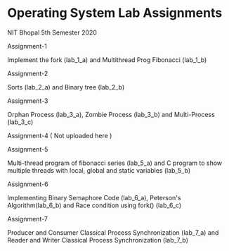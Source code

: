 # Operating System Lab Assignments 
NIT Bhopal
5th Semester 2020

Assignment-1

Implement the fork (lab_1_a) and Multithread Prog Fibonacci (lab_1_b)

Assignment-2

Sorts (lab_2_a) and Binary tree (lab_2_b)

Assignment-3

Orphan Process (lab_3_a), Zombie Process (lab_3_b) and Multi-Process (lab_3_c)

Assignment-4 
( Not uploaded here )

Assignment-5

Multi-thread program of fibonacci series (lab_5_a) and C program to show multiple threads with local, global and static variables (lab_5_b)

Assignment-6

Implementing Binary Semaphore Code (lab_6_a), Peterson's Algorithm(lab_6_b) and Race condition using fork() (lab_6_c)

Assignment-7

Producer and Consumer Classical Process Synchronization (lab_7_a) and Reader and Writer Classical Process Synchronization (lab_7_b)
